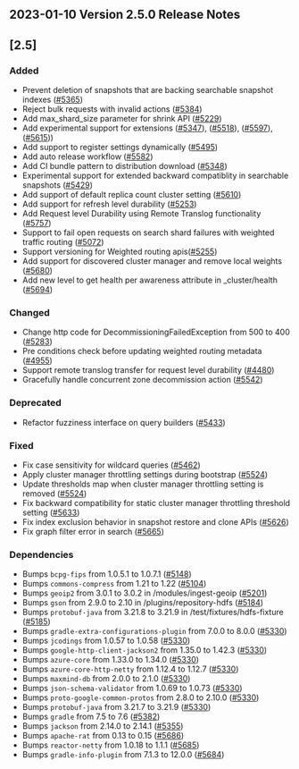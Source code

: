 ## 2023-01-10 Version 2.5.0 Release Notes

## [2.5]
### Added
- Prevent deletion of snapshots that are backing searchable snapshot indexes ([#5365](https://github.com/density-project/Density/pull/5365))
- Reject bulk requests with invalid actions ([#5384](https://github.com/density-project/Density/issues/5384))
- Add max_shard_size parameter for shrink API ([#5229](https://github.com/density-project/Density/pull/5229))
- Add experimental support for extensions ([#5347](https://github.com/density-project/Density/pull/5347)), ([#5518](https://github.com/density-project/Density/pull/5518)), ([#5597](https://github.com/density-project/Density/pull/5597)), ([#5615](https://github.com/density-project/Density/pull/5615)))
- Add support to register settings dynamically ([#5495](https://github.com/density-project/Density/pull/5495))
- Add auto release workflow ([#5582](https://github.com/density-project/Density/pull/5582))
- Add CI bundle pattern to distribution download ([#5348](https://github.com/density-project/Density/pull/5348))
- Experimental support for extended backward compatiblity in searchable snapshots ([#5429](https://github.com/density-project/Density/pull/5429))
- Add support of default replica count cluster setting ([#5610](https://github.com/density-project/Density/pull/5610))
- Add support for refresh level durability ([#5253](https://github.com/density-project/Density/pull/5253))
- Add Request level Durability using Remote Translog functionality ([#5757](https://github.com/density-project/Density/pull/5757))
- Support to fail open requests on search shard failures with weighted traffic routing ([#5072](https://github.com/density-project/Density/pull/5072))
- Support versioning for Weighted routing apis([#5255](https://github.com/density-project/Density/pull/5255))
- Add support for discovered cluster manager and remove local weights ([#5680](https://github.com/density-project/Density/pull/5680))
- Add new level to get health per awareness attribute in _cluster/health ([#5694](https://github.com/density-project/Density/pull/5694))

### Changed
- Change http code for DecommissioningFailedException from 500 to 400 ([#5283](https://github.com/density-project/Density/pull/5283))
- Pre conditions check before updating weighted routing metadata ([#4955](https://github.com/density-project/Density/pull/4955))
- Support remote translog transfer for request level durability ([#4480](https://github.com/density-project/Density/pull/4480))
- Gracefully handle concurrent zone decommission action ([#5542](https://github.com/density-project/Density/pull/5542))

### Deprecated
- Refactor fuzziness interface on query builders ([#5433](https://github.com/density-project/Density/pull/5433))

### Fixed
- Fix case sensitivity for wildcard queries ([#5462](https://github.com/density-project/Density/pull/5462))
- Apply cluster manager throttling settings during bootstrap ([#5524](https://github.com/density-project/Density/pull/5524))
- Update thresholds map when cluster manager throttling setting is removed ([#5524](https://github.com/density-project/Density/pull/5524))
- Fix backward compatibility for static cluster manager throttling threshold setting ([#5633](https://github.com/density-project/Density/pull/5633))
- Fix index exclusion behavior in snapshot restore and clone APIs ([#5626](https://github.com/density-project/Density/pull/5626))
- Fix graph filter error in search ([#5665](https://github.com/density-project/Density/pull/5665))

### Dependencies
- Bumps `bcpg-fips` from 1.0.5.1 to 1.0.7.1 ([#5148](https://github.com/density-project/Density/pull/5148))
- Bumps `commons-compress` from 1.21 to 1.22 ([#5104](https://github.com/density-project/Density/pull/5104))
- Bumps `geoip2` from 3.0.1 to 3.0.2 in /modules/ingest-geoip ([#5201](https://github.com/density-project/Density/pull/5201))
- Bumps `gson` from 2.9.0 to 2.10 in /plugins/repository-hdfs ([#5184](https://github.com/density-project/Density/pull/5184))
- Bumps `protobuf-java` from 3.21.8 to 3.21.9 in /test/fixtures/hdfs-fixture ([#5185](https://github.com/density-project/Density/pull/5185))
- Bumps `gradle-extra-configurations-plugin` from 7.0.0 to 8.0.0 ([#5330](https://github.com/density-project/Density/pull/5330))
- Bumps `jcodings` from 1.0.57 to 1.0.58 ([#5330](https://github.com/density-project/Density/pull/5330))
- Bumps `google-http-client-jackson2` from 1.35.0 to 1.42.3 ([#5330](https://github.com/density-project/Density/pull/5330))
- Bumps `azure-core` from 1.33.0 to 1.34.0 ([#5330](https://github.com/density-project/Density/pull/5330))
- Bumps `azure-core-http-netty` from 1.12.4 to 1.12.7 ([#5330](https://github.com/density-project/Density/pull/5330))
- Bumps `maxmind-db` from 2.0.0 to 2.1.0 ([#5330](https://github.com/density-project/Density/pull/5330))
- Bumps `json-schema-validator` from 1.0.69 to 1.0.73 ([#5330](https://github.com/density-project/Density/pull/5330))
- Bumps `proto-google-common-protos` from 2.8.0 to 2.10.0 ([#5330](https://github.com/density-project/Density/pull/5330))
- Bumps `protobuf-java` from 3.21.7 to 3.21.9 ([#5330](https://github.com/density-project/Density/pull/5330))
- Bumps `gradle` from 7.5 to 7.6 ([#5382](https://github.com/density-project/Density/pull/5382))
- Bumps `jackson` from 2.14.0 to 2.14.1 ([#5355](https://github.com/density-project/Density/pull/5355))
- Bumps `apache-rat` from 0.13 to 0.15 ([#5686](https://github.com/density-project/Density/pull/5686))
- Bumps `reactor-netty` from 1.0.18 to 1.1.1 ([#5685](https://github.com/density-project/Density/pull/5685))
- Bumps `gradle-info-plugin` from 7.1.3 to 12.0.0 ([#5684](https://github.com/density-project/Density/pull/5684))

